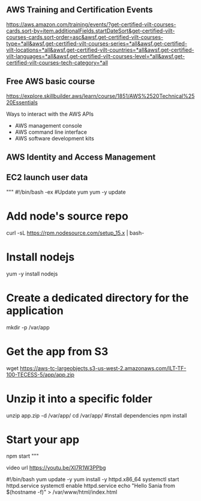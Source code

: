## AWS Training and Certification Events

https://aws.amazon.com/training/events/?get-certified-vilt-courses-cards.sort-by=item.additionalFields.startDateSort&get-certified-vilt-courses-cards.sort-order=asc&awsf.get-certified-vilt-courses-type=*all&awsf.get-certified-vilt-courses-series=*all&awsf.get-certified-vilt-locations=*all&awsf.get-certified-vilt-countries=*all&awsf.get-certified-vilt-languages=*all&awsf.get-certified-vilt-courses-level=*all&awsf.get-certified-vilt-courses-tech-category=*all


## Free AWS basic course
https://explore.skillbuilder.aws/learn/course/1851/AWS%2520Technical%2520Essentials

Ways to interact with the AWS APIs
- AWS management console
- AWS command line interface
- AWS software development kits

## AWS Identity and Access Management

## EC2 launch user data
"""
#!/bin/bash -ex
#Update yum
yum -y update
# Add node's source repo
curl -sL https://rpm.nodesource.com/setup_15.x | bash-
# Install nodejs
yum -y install nodejs
# Create a dedicated directory for the application
mkdir -p /var/app
# Get the app from S3
wget https://aws-tc-largeobjects.s3-us-west-2.amazonaws.com/ILT-TF-100-TECESS-5/app/app.zip
# Unzip it into a specific folder
unzip app.zip -d /var/app/
cd /var/app/
#install dependencies
npm install
# Start your app
npm start
"""

video url https://youtu.be/XI7R1W3PPbg

#!/bin/bash
yum update -y
yum install -y httpd.x86_64
systemctl start httpd.service
systemctl enable httpd.service
echo "Hello Sania from $(hostname -f)" > /var/www/html/index.html
